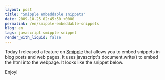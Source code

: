 ```yaml
---
layout: post
title: "Smipple embeddable snippets"
date: 2009-10-25 02:45:50 +0000
permalink: /en/smipple-embeddable-snippets
blog: en
tags: javascript smipple snippet
render_with_liquid: false
---
```


<p>Today I released a feature on <a href="http://www.smipple.net">Smipple</a> that allows you to embed snippets in blog posts and web pages. It uses javascript&apos;s document.write() to embed the html into the webpage. It looks like the snippet below.</p>

<script type="text/javascript" src="http://www.smipple.net/embed/qvTFG40hEJoG1Npf"></script>

<p>Enjoy!</p>
